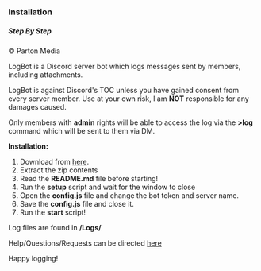  <h3>Installation</h3>
           <h5>Step By Step</h5>
           <div></div>
            <p>© Parton Media</p>
            <p>LogBot is a Discord server bot which logs messages sent by members, including attachments.</p>
            <p>LogBot is against Discord's TOC unless you have gained consent from every server member. Use at your own risk, I am <b>NOT</b> responsible for any damages caused.</p>
            <p>Only members with <b>admin</b> rights will be able to access the log via the <b>>log</b> command which will be sent to them via DM.</p>
			<p><b>Installation:</b></p>
            <ol>
                <li>Download from <a href="files/LogBot-V2.0.1.zip">here</a>.</li>
                <li>Extract the zip contents</li>
                <li>Read the <b>README.md</b> file before starting!</li>
                <li>Run the <b>setup</b> script and wait for the window to close</li>
                <li>Open the <b>config.js</b> file and change the bot token and server name.</li>
                <li>Save the <b>config.js</b> file and close it.</li>
                <li>Run the <b>start</b> script!</li>
              </ol>    		
            <p>Log files are found in <b>/Logs/</b></p>
            <p></p>
            <p>Help/Questions/Requests can be directed <a href="contact.php">here</a></p>
            <p></p>
            <p>Happy logging!</p>

